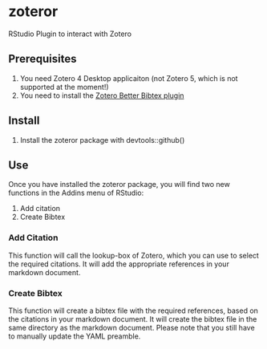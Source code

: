 # zoteror
RStudio Plugin to interact with Zotero

## Prerequisites
1. You need Zotero 4 Desktop applicaiton (not Zotero 5, which is not supported at the moment!)
2. You need to install the [Zotero Better Bibtex plugin](https://github.com/retorquere/zotero-better-bibtex)

## Install
1. Install the zoteror package with devtools::github()

## Use
Once you have installed the zoteror package, you will find two new functions in the Addins menu of RStudio:
  1. Add citation
  2. Create Bibtex
  
### Add Citation
This function will call the lookup-box of Zotero, which you can use to select the required citations. It will add the appropriate references in your markdown document.

### Create Bibtex
This function will create a bibtex file with the required references, based on the citations in your markdown document. It will create the bibtex file in the same directory as the markdown document. Please note that you still have to manually update the YAML preamble.
